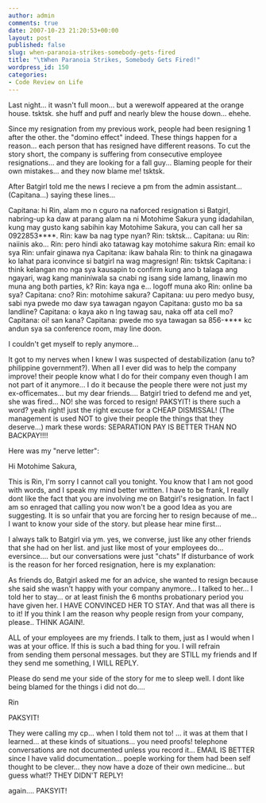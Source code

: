 ```yaml
---
author: admin
comments: true
date: 2007-10-23 21:20:53+00:00
layout: post
published: false
slug: when-paranoia-strikes-somebody-gets-fired
title: "\tWhen Paranoia Strikes, Somebody Gets Fired!"
wordpress_id: 150
categories:
- Code Review on Life
---
```


Last night... it wasn't full moon... but a werewolf appeared at the orange house. tsktsk. she huff and puff and nearly blew the house down... ehehe.

Since my resignation from my previous work, people had been resigning 1 after the other. the "domino effect" indeed. These things happen for a reason... each person that has resigned have different reasons. To cut the story short, the company is suffering from consecutive employee resignations... and they are looking for a fall guy... Blaming people for their own mistakes... and they now blame me! tsktsk.

After Batgirl told me the news I recieve a pm from the admin assistant... (Capitana...) saying these lines...


Capitana: hi Rin, alam mo n cguro na naforced resignation si Batgirl, nabring-up ka daw at parang alam na ni Motohime Sakura yung idadahilan, kung may gusto kang sabihin kay Motohime Sakura, you can call her sa 0922853****.
Rin: kaw ba nag type nyan?
Rin: tsktsk...
Capitana: uu
Rin: naiinis ako...
Rin: pero hindi ako tatawag kay motohime sakura
Rin: email ko sya
Rin: unfair ginawa nya
Capitana: ikaw bahala
Rin: to think na ginagawa ko lahat para iconvince si batgirl na wag magresign!
Rin: tsktsk
Capitana: i think kelangan mo nga sya kausapin to confirm kung ano b talaga ang ngayari, wag kang maniniwala sa cnabi ng isang side lamang, linawin mo muna ang both parties, k?
Rin: kaya nga e... logoff muna ako
Rin: online ba sya?
Capitana: cno?
Rin: motohime sakura?
Capitana: uu pero medyo busy, sabi nya pwede mo daw sya tawagan ngayon
Capitana: gusto mo ba sa landline?
Capitana: o kaya ako n lng tawag sau, naka off ata cell mo?
Capitana: oi! san kana?
Capitana: pwede mo sya tawagan sa 856-**** kc andun sya sa conference room, may line doon.


I couldn't get myself to reply anymore...

It got to my nerves when I knew I was suspected of destabilization (anu to? philippine government?). When all I ever did was to help the company improve! their people know what I do for their company even though I am not part of it anymore... I do it because the people there were not just my ex-officemates... but my dear friends.... Batgirl tried to defend me and yet, she was fired... NO! she was forced to resign! PAKSYIT! is there such a word? yeah right! just the right excuse for a CHEAP DISMISSAL! (The management is used NOT to give their people the things that they deserve...) mark these words: SEPARATION PAY IS BETTER THAN NO BACKPAY!!!!

Here was my "nerve letter":





Hi Motohime Sakura,




This is Rin, I'm sorry I cannot call you tonight. You know that I am not good with words, and I speak my mind better written. I have to be frank, I really dont like the fact that you are involving me on Batgirl's resignation. In fact I am so enraged that calling you now won't be a good Idea as you are suggesting. It is so unfair that you are forcing her to resign because of me... I want to know your side of the story. but please hear mine first...




I always talk to Batgirl via ym. yes, we converse, just like any other friends that she had on her list. and just like most of your employees do... eversince.... but our conversations were just "chats" If disturbance of work is the reason for her forced resignation, here is my explanation:




As friends do, Batgirl asked me for an advice, she wanted to resign because she said she wasn't happy with your company anymore... I talked to her... I told her to stay... or at least finish the 6 months probationary period you have given her. I HAVE CONVINCED HER TO STAY. And that was all there is to it! If you think I am the reason why people resign from your company, please.. THINK AGAIN!. 




ALL of your employees are my friends. I talk to them, just as I would when I was at your office. If this is such a bad thing for you. I will refrain from sending them personal messages. but they are STILL my friends and If they send me something, I WILL REPLY. 




Please do send me your side of the story for me to sleep well. I dont like being blamed for the things i did not do....




Rin





PAKSYIT!

They were calling my cp... when I told them not to! ... it was at them that I learned... at these kinds of situations... you need proofs! telephone conversations are not documented unless you record it... EMAIL IS BETTER since I have valid documentation... poeple working for them had been self thought to be clever... they now have a doze of their own medicine... but guess what!? THEY DIDN'T REPLY!

again.... PAKSYIT!
